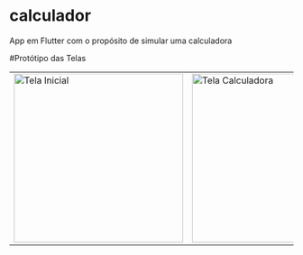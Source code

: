 # calculador
App em Flutter com o propósito de simular uma calculadora

#Protótipo das Telas

<table>
  <tr>
    <td><img src="https://github.com/user-attachments/assets/b88efb20-e827-496b-9e88-78659716143e" alt="Tela Inicial" width="300"/></td>
    <td><img src="https://github.com/user-attachments/assets/2d71ed3b-e858-4a5f-9439-2cb951f5aba3" alt="Tela Calculadora" width="300"/></td>
  </tr>
</table>

